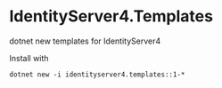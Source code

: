 # IdentityServer4.Templates
dotnet new templates for IdentityServer4


Install with 

`dotnet new -i identityserver4.templates::1-*`
